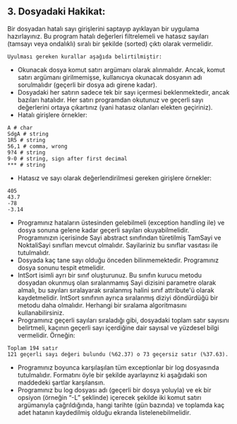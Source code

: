 ## 3. Dosyadaki Hakikat:

Bir dosyadan hatalı sayı girişlerini saptayıp ayıklayan bir uygulama hazırlayınız. Bu program hatalı değerleri filtrelemeli ve hatasız sayıları (tamsayı veya ondalıklı) sıralı bir şekilde (sorted) çıktı olarak vermelidir.

`Uyulması gereken kurallar aşağıda belirtilmiştir:`

- Okunacak dosya komut satırı argümanı olarak alınmalıdır. Ancak, komut satırı argümanı girilmemişse, kullanıcıya okunacak dosyanın adı sorulmalıdır (geçerli bir dosya adı girene kadar).
- Dosyadaki her satırın sadece tek bir sayı içermesi beklenmektedir, ancak bazıları hatalıdır. Her satırı programdan okutunuz ve geçerli sayı değerlerini ortaya çıkartınız (yani hatasız olanları elekten geçiriniz).
- Hatalı girişlere örnekler:

```
A # char
SdgA # string
1R5 # string
56,1 # comma, wrong
9?4 # string
9-0 # string, sign after first decimal
*** # string
```

- Hatasız ve sayı olarak değerlendirilmesi gereken girişlere örnekler:

```
405
43.7
-78
-3.14
```

- Programınız hataların üstesinden gelebilmeli (exception handling ile) ve dosya sonuna gelene kadar geçerli sayıları okuyabilmelidir. Programınızın içerisinde Sayi abstract sınıfından türetilmiş TamSayi ve NoktaliSayi sınıfları mevcut olmalıdır. Sayilariniz bu sınıflar vasıtası ile tutulmalıdr.
- Dosyada kaç tane sayı olduğu önceden bilinmemektedir. Programınız dosya sonunu tespit etmelidir.
- IntSort isimli ayrı bir sınıf oluşturunuz. Bu sınıfın kurucu metodu dosyadan okunmuş olan sıralanmamış Sayi dizisini parametre olarak almalı, bu sayıları sıralayarak sıralanmış halini sınıf attribute'ü olarak kaydetmelidir. IntSort sınıfının ayrıca sıralanmış diziyi döndürdüğü bir metodu daha olmalıdır. Herhangi bir sıralama algoritmasını kullanabilirsiniz.
- Programınız geçerli sayıları sıraladığı gibi, dosyadaki toplam satır sayısını belirtmeli, kaçının geçerli sayı içerdiğine dair sayısal ve yüzdesel bilgi vermelidir. Örneğin:

```
Toplam 194 satır
121 geçerli sayı değeri bulundu (%62.37) o 73 geçersiz satır (%37.63).
```

- Programınız boyunca karşılaşılan tüm exceptionlar bir log dosyasında tutulmalıdır. Formatını öyle bir şekilde ayarlayınız ki aşağıdaki son maddedeki şartlar karşılansın.
- Programınız bu log dosyası adı (geçerli bir dosya yoluyla) ve ek bir opsiyon (örneğin “-L” şeklinde) içerecek şekilde iki komut satırı argümanıyla çağrıldığında, hangi tarihte (gün bazında) ve toplamda kaç adet hatanın kaydedilmiş olduğu ekranda listelenebilmelidir.